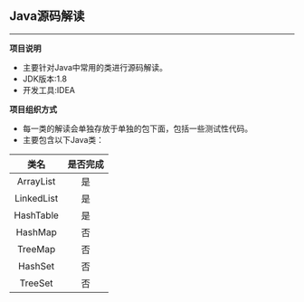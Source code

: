 ## Java源码解读

---
**项目说明**
- 主要针对Java中常用的类进行源码解读。 
- JDK版本:1.8 
- 开发工具:IDEA

**项目组织方式**
- 每一类的解读会单独存放于单独的包下面，包括一些测试性代码。
- 主要包含以下Java类：  

|类名|是否完成|
|:---:|:---:|
|ArrayList|是|
|LinkedList|是|
|HashTable|是|
|HashMap|否|
|TreeMap|否|
|HashSet|否|
|TreeSet|否|

